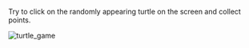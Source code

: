 Try to click on the randomly appearing turtle on the screen and collect points.

![turtle_game](https://github.com/KadirErbas/100-Days-Python-Bootcamp/assets/93327468/b2c3176e-e888-42ec-9d5f-66bd2cef52b5)
